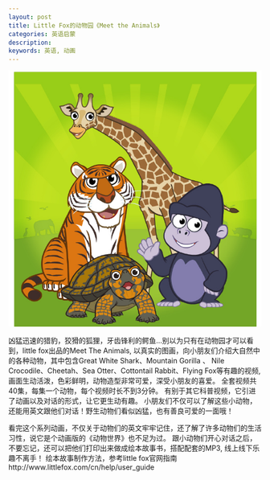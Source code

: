 ```yaml
---
layout: post
title: Little Fox的动物园《Meet the Animals》
categories: 英语启蒙
description: 
keywords: 英语, 动画
---
```


![JoyBus.TK](/public/meetanimals.jpg)

<p>
	凶猛迅速的猎豹，狡猾的狐狸，牙齿锋利的鳄鱼...别以为只有在动物园才可以看到，little fox出品的Meet The Animals,
  以真实的图画，向小朋友们介绍大自然中的各种动物，其中包含Great White Shark、Mountain Gorilla 、 
  Nile Crocodile、Cheetah、Sea Otter、Cottontail Rabbit、Flying Fox等有趣的视频,
  画面生动活泼，色彩鲜明，动物造型非常可爱，深受小朋友的喜爱。
  全套视频共40集，每集一个动物，每个视频时长不到3分钟。
  有别于其它科普视频，它引进了动画以及对话的形式，让它更生动有趣。
  小朋友们不仅可以了解这些小动物，还能用英文跟他们对话！野生动物们看似凶猛，也有善良可爱的一面哦！
  </p>

<p>
看完这个系列动画，不仅关于动物们的英文牢牢记住，还了解了许多动物们的生活习性，说它是个动画版的《动物世界》也不足为过。
跟小动物们开心对话之后，不要忘记，还可以把他们打印出来做成绘本故事书，搭配配套的MP3, 线上线下乐趣不离手！
绘本故事制作方法，参考little fox官网指南 http://www.littlefox.com/cn/help/user_guide
</p>

